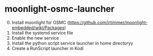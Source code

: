 # moonlight-osmc-launcher
0. Install moonlight for OSMC (https://github.com/irtimmer/moonlight-embedded/wiki/Packages)
1. Install the systemd service file
2. Enable the new service
3. Install the python script service launcher in home directoryy
4. Create a RunScript launcher in Kodi
